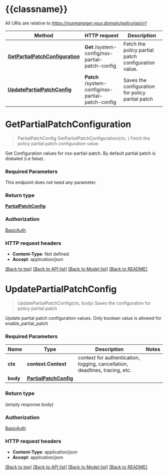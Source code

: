 # {{classname}}

All URIs are relative to *https://nsxmanager.your.domain/policy/api/v1*

Method | HTTP request | Description
------------- | ------------- | -------------
[**GetPartialPatchConfiguration**](PolicySystemApi.md#GetPartialPatchConfiguration) | **Get** /system-config/nsx-partial-patch-config | Fetch the policy partial patch configuration value.
[**UpdatePartialPatchConfig**](PolicySystemApi.md#UpdatePartialPatchConfig) | **Patch** /system-config/nsx-partial-patch-config | Saves the configuration for policy partial patch

# **GetPartialPatchConfiguration**
> PartialPatchConfig GetPartialPatchConfiguration(ctx, )
Fetch the policy partial patch configuration value.

Get Configuration values for nsx-partial-patch. By default partial patch is disbaled (i.e false). 

### Required Parameters
This endpoint does not need any parameter.

### Return type

[**PartialPatchConfig**](PartialPatchConfig.md)

### Authorization

[BasicAuth](../README.md#BasicAuth)

### HTTP request headers

 - **Content-Type**: Not defined
 - **Accept**: application/json

[[Back to top]](#) [[Back to API list]](../README.md#documentation-for-api-endpoints) [[Back to Model list]](../README.md#documentation-for-models) [[Back to README]](../README.md)

# **UpdatePartialPatchConfig**
> UpdatePartialPatchConfig(ctx, body)
Saves the configuration for policy partial patch

Update partial patch configuration values. Only boolean value is allowed for enable_partial_patch 

### Required Parameters

Name | Type | Description  | Notes
------------- | ------------- | ------------- | -------------
 **ctx** | **context.Context** | context for authentication, logging, cancellation, deadlines, tracing, etc.
  **body** | [**PartialPatchConfig**](PartialPatchConfig.md)|  | 

### Return type

 (empty response body)

### Authorization

[BasicAuth](../README.md#BasicAuth)

### HTTP request headers

 - **Content-Type**: application/json
 - **Accept**: application/json

[[Back to top]](#) [[Back to API list]](../README.md#documentation-for-api-endpoints) [[Back to Model list]](../README.md#documentation-for-models) [[Back to README]](../README.md)

